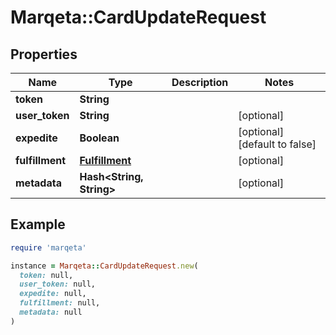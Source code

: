 # Marqeta::CardUpdateRequest

## Properties

| Name | Type | Description | Notes |
| ---- | ---- | ----------- | ----- |
| **token** | **String** |  |  |
| **user_token** | **String** |  | [optional] |
| **expedite** | **Boolean** |  | [optional][default to false] |
| **fulfillment** | [**Fulfillment**](Fulfillment.md) |  | [optional] |
| **metadata** | **Hash&lt;String, String&gt;** |  | [optional] |

## Example

```ruby
require 'marqeta'

instance = Marqeta::CardUpdateRequest.new(
  token: null,
  user_token: null,
  expedite: null,
  fulfillment: null,
  metadata: null
)
```

